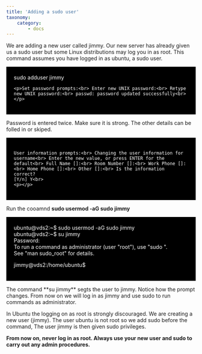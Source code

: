```yaml
---
title: 'Adding a sudo user'
taxonomy:
    category:
        - docs
---
```


<p>We are adding a new user called jimmy. Our new server has already given us a sudo user but some Linux distributions may log you in as root. This command assumes you have logged in as ubuntu, a sudo user. <br></p>
<div style="background-color:black;color:white;padding:20px;">
    sudo adduser jimmy

    <p>Set password prompts:<br> Enter new UNIX password:<br> Retype new UNIX password:<br> passwd: password updated successfully<br></p>
</div>
<p>
    Password is entered twice. Make sure it is strong. The other details can be folled in or skiped.</p>
<p></p>
<div style="background-color:black;color:white;padding:20px;">

    User information prompts:<br> Changing the user information for username<br> Enter the new value, or press ENTER for the default<br> Full Name []:<br> Room Number []:<br> Work Phone []:<br> Home Phone []:<br> Other []:<br> Is the information correct?
    [Y/n] Y<br>
    <p></p>
</div>

Run the cooamnd **sudo usermod -aG sudo jimmy**
<div style="background-color:black;color:white;padding:20px;">
ubuntu@vds2:~$ sudo usermod -aG sudo jimmy <br>
ubuntu@vds2:~$ su jimmy<br>
Password: <br>
To run a command as administrator (user "root"), use "sudo <command>".<br>
See "man sudo_root" for details.<br>

jimmy@vds2:/home/ubuntu$ <br>
</div>
<p>The command **su jimmy** segts the user to jimmy. Notice how the prompt changes. From now on we will log in as jimmy and use sudo to run  commands as administrator.</p>


<p>In Ubuntu the logging on as root is strongly discouraged. We are creating a new user (jimmy). The user ubuntu is not root so we add sudo before the command, The user jimmy is then given sudo privileges. <br></p>
<p><b>From now on, never log in as root. Always use your new user and sudo to carry out any admin procedures.</b></p>